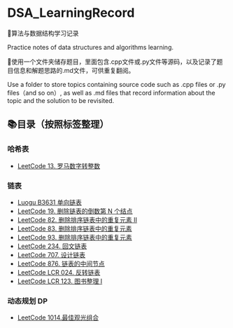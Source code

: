 # DSA_LearningRecord

📒算法与数据结构学习记录

Practice notes of data structures and algorithms learning.

📁使用一个文件夹储存题目，里面包含.cpp文件或.py文件等源码，以及记录了题目信息和解题思路的.md文件，可供重复翻阅。

Use a folder to store topics containing source code such as .cpp files or .py files（and so on）, as well as .md files that record information about the topic and the solution to be revisited.

## 📚目录（按照标签整理）

### 哈希表
- [LeetCode 13. 罗马数字转整数](https://github.com/WinstonCHEN1/DSA_LearningRecord/tree/main/LeetCode-13.%20%E7%BD%97%E9%A9%AC%E6%95%B0%E5%AD%97%E8%BD%AC%E6%95%B4%E6%95%B0)

### 链表

- [Luogu B3631 单向链表](https://github.com/WinstonCHEN1/DSA_LearningRecord/tree/main/Luogu-B3631)
- [LeetCode 19. 删除链表的倒数第 N 个结点](https://github.com/WinstonCHEN1/DSA_LearningRecord/tree/main/LeetCode-19.%20%E5%88%A0%E9%99%A4%E9%93%BE%E8%A1%A8%E7%9A%84%E5%80%92%E6%95%B0%E7%AC%AC%20N%20%E4%B8%AA%E7%BB%93%E7%82%B9)
- [LeetCode 82. 删除排序链表中的重复元素 II](https://github.com/WinstonCHEN1/DSA_LearningRecord/tree/main/LeetCode-82.%20%E5%88%A0%E9%99%A4%E6%8E%92%E5%BA%8F%E9%93%BE%E8%A1%A8%E4%B8%AD%E7%9A%84%E9%87%8D%E5%A4%8D%E5%85%83%E7%B4%A0%20II)
- [LeetCode 83. 删除排序链表中的重复元素](https://github.com/WinstonCHEN1/DSA_LearningRecord/tree/main/LeetCode-83.%20%E5%88%A0%E9%99%A4%E6%8E%92%E5%BA%8F%E9%93%BE%E8%A1%A8%E4%B8%AD%E7%9A%84%E9%87%8D%E5%A4%8D%E5%85%83%E7%B4%A0)
- [LeetCode 93. 删除排序链表中的重复元素](https://github.com/WinstonCHEN1/DSA_LearningRecord/tree/main/LeetCode-83.%20%E5%88%A0%E9%99%A4%E6%8E%92%E5%BA%8F%E9%93%BE%E8%A1%A8%E4%B8%AD%E7%9A%84%E9%87%8D%E5%A4%8D%E5%85%83%E7%B4%A0)
- [LeetCode 234. 回文链表](https://github.com/WinstonCHEN1/DSA_LearningRecord/tree/main/LeetCode-234.%E5%9B%9E%E6%96%87%E9%93%BE%E8%A1%A8)
- [LeetCode 707. 设计链表](https://github.com/WinstonCHEN1/DSA_LearningRecord/tree/main/LeetCode-707.%E8%AE%BE%E8%AE%A1%E9%93%BE%E8%A1%A8)
- [LeetCode 876. 链表的中间节点](https://github.com/WinstonCHEN1/DSA_LearningRecord/tree/main/LeetCode-876.%E9%93%BE%E8%A1%A8%E7%9A%84%E4%B8%AD%E9%97%B4%E8%8A%82%E7%82%B9)
- [LeetCode LCR 024. 反转链表](https://github.com/WinstonCHEN1/DSA_LearningRecord/tree/Winston/LeetCode-LCR%20024.%E5%8F%8D%E8%BD%AC%E9%93%BE%E8%A1%A8)
- [LeetCode LCR 123. 图书整理 I](https://github.com/WinstonCHEN1/DSA_LearningRecord/tree/main/LeetCode-LCR%20123.%20%E5%9B%BE%E4%B9%A6%E6%95%B4%E7%90%86%20I)

### 动态规划 DP

- [LeetCode 1014.最佳观光组合](https://github.com/WinstonCHEN1/DSA_LearningRecord/tree/main/LeetCode-1014.%20%E6%9C%80%E4%BD%B3%E8%A7%82%E5%85%89%E7%BB%84%E5%90%88)
